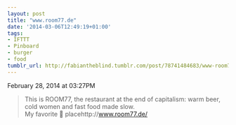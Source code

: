 ```yaml
---
layout: post
title: "‎www.room77.de"
date: '2014-03-06T12:49:19+01:00'
tags:
- IFTTT
- Pinboard
- burger
- food
tumblr_url: http://fabiantheblind.tumblr.com/post/78741484683/www-room77-de
---
```

February 28, 2014 at 03:27PM
> This is ROOM77, the restaurant at the end of capitalism: 
> warm beer, cold women and fast food made slow.  
My favorite 🍔 placehttp://www.room77.de/
